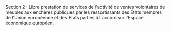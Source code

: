 Section 2 : Libre prestation de services de l'activité de ventes volontaires de meubles aux enchères publiques par les ressortissants des Etats membres de  l'Union européenne et des Etats parties à l'accord sur l'Espace économique européen.